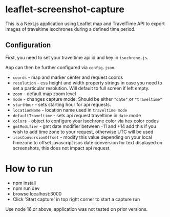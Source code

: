 # leaflet-screenshot-capture

This is a Next.js application using Leaflet map and TravelTime API to export images of traveltime isochrones during a defined time period.

## Configuration

First, you need to set your traveltime api id and key in `isochrone.js`.

App can then be further configured via `config.json`.

- `coords` - map and marker center and request coords
- `resolution` - css height and width property strings in case you need to set a particular resolution. Will default to full screen if left empty.
- `zoom` - default map zoom level
- `mode` - changes capture mode. Should be either `"date"` or `"traveltime"`
- `startHour` - sets starting hour for api requests.
- `locationName` - location name used in `traveltime mode`
- `defaultTraveltime` - sets api request traveltime in `date` mode
- `colors` - object to configure your isochrone color via hex color codes
- `gmtModifier` - gmt date modifier between -11 and +14  add this if you wish to add time zone to your request, otherwise UTC will be used
- `isosConversionOffset` - modify this value depending on your local timezone to offset javascript isos date conversion for text displayed on screenshots, this does not impact api request.

# How to run

- npm install
- npm run dev
- browse localhost:3000
- Click 'Start capture' in top right corner to start a capture run

Use node 16 or above, application was not tested on prior versions.